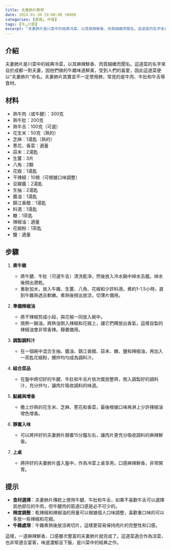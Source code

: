 ```yaml
---
title: 夫妻肺片教學
date: 2024-01-30 19:00:00 +0800
categories: [食譜, 中餐]
tags: [牛,川菜] 
excerpt: "夫妻肺片是川菜中的經典冷菜，以其麻辣鮮香、肉質細嫩而聞名。這道菜的名字來自於成都一對夫妻，因他們做的牛雜味道鮮美，受到人們的喜愛，因此這道菜便以“夫妻肺片”命名。夫妻肺片其實並不一定使用肺，常見的是牛肉、牛肚和牛舌等食材"
---
```


## 介紹
夫妻肺片是川菜中的經典冷菜，以其麻辣鮮香、肉質細嫩而聞名。這道菜的名字來自於成都一對夫妻，因他們做的牛雜味道鮮美，受到人們的喜愛，因此這道菜便以“夫妻肺片”命名。夫妻肺片其實並不一定使用肺，常見的是牛肉、牛肚和牛舌等食材。

## 材料
- 熟牛肉（或牛腱）：300克
- 熟牛肚：200克
- 熟牛舌：100克（可選）
- 花生米：50克（熟的）
- 芝麻：1湯匙（熟的）
- 蔥花、香菜：適量
- 蒜末：2湯匙
- 生薑：3片
- 八角：2顆
- 花椒：1湯匙
- 干辣椒：10根（可根據口味調整）
- 豆瓣醬：2湯匙
- 生抽：2湯匙
- 醬油：1湯匙
- 鎮江香醋：1湯匙
- 料酒：1湯匙
- 糖：1茶匙
- 辣椒油：適量
- 花椒粉：1茶匙
- 鹽：適量

## 步驟

1. **煮牛雜**
   - 將牛腱、牛肚（可選牛舌）清洗乾淨，然後放入冷水鍋中焯水去腥。焯水後撈出瀝乾。
   - 重新加水，放入牛雜、生薑、八角、花椒和少許料酒，煮約1-1.5小時，直到牛雜熟透且軟嫩。煮熟後撈出放涼，切薄片備用。

2. **準備辣椒油**
   - 將干辣椒剪成小段，與花椒一同放入碗中。
   - 燒熱一鍋油，將熱油倒入辣椒和花椒上，讓它們釋放出香氣，這樣自製的辣椒油會非常香辣。靜置備用。

3. **調製調料汁**
   - 在一個碗中混合生抽、醬油、鎮江香醋、蒜末、糖、鹽和辣椒油，再加入一茶匙花椒粉，攪拌均勻成為調料汁。

4. **組合菜品**
   - 在盤中將切好的牛腱、牛肚和牛舌片依次擺放整齊，倒入調製好的調料汁，充分拌勻，讓肉片吸收調料的味道。

5. **點綴與增香**
   - 撒上炒熟的花生米、芝麻、蔥花和香菜，最後根據口味再淋上少許辣椒油增色增香。

6. **靜置入味**
   - 可以將拌好的夫妻肺片靜置15分鐘左右，讓肉片更充分吸收調料的麻辣鮮香。

7. **上桌**
   - 將拌好的夫妻肺片盛入盤中，作為冷菜上桌享用，口感麻辣鮮香，非常開胃。

## 提示
- **食材選擇**：夫妻肺片傳統上使用牛腱、牛肚和牛舌，如果不喜歡牛舌可以選擇其他部位的牛肉，但牛腱肉的筋道口感是必不可少的。
- **辣度調整**：乾辣椒和辣椒油的用量可以根據個人口味調整，喜歡重口味的可以多放一些辣椒和花椒。
- **牛雜處理**：牛雜煮熟後放涼再切片，這樣更容易保持肉片的完整性和口感。

這樣，一道麻辣鮮香、口感層次豐富的夫妻肺片就完成了。這道菜適合作為涼菜，也非常適合宴客，味道濃郁且下飯，是川菜中的經典之作。
